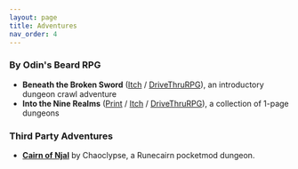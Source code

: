 ```yaml
---
layout: page
title: Adventures
nav_order: 4
---
```


### By Odin's Beard RPG

- **Beneath the Broken Sword** ([Itch](https://byodinsbeardrpg.itch.io/beneath-the-broken-sword) / [DriveThruRPG](https://www.drivethrurpg.com/product/370398/Runecairn-Beneath-the-Broken-Sword)), an introductory dungeon crawl adventure
- **Into the Nine Realms** ([Print](https://shop.byodinsbeardrpg.com/products/runecairn-into-the-nine-realms) / [Itch](https://byodinsbeardrpg.itch.io/runecairn-into-the-nine-realms) / [DriveThruRPG](https://www.drivethrurpg.com/en/product/473440/Runecairn-Into-the-Nine-Realms?affiliate_id=1276420)), a collection of 1-page dungeons

### Third Party Adventures

- [**Cairn of Njal**](https://chaoclypse.itch.io/cairn-of-njal) by Chaoclypse, a Runecairn pocketmod dungeon.
